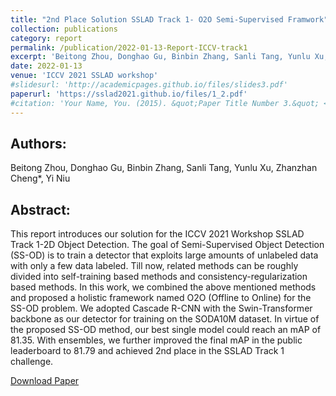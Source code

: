 ```yaml
---
title: "2nd Place Solution SSLAD Track 1- O2O Semi-Supervised Framwork"
collection: publications
category: report
permalink: /publication/2022-01-13-Report-ICCV-track1
excerpt: 'Beitong Zhou, Donghao Gu, Binbin Zhang, Sanli Tang, Yunlu Xu, Zhanzhan Cheng*, Yi Niu'
date: 2022-01-13
venue: 'ICCV 2021 SSLAD workshop'
#slidesurl: 'http://academicpages.github.io/files/slides3.pdf'
paperurl: 'https://sslad2021.github.io/files/1_2.pdf'
#citation: 'Your Name, You. (2015). &quot;Paper Title Number 3.&quot; <i>Journal 1</i>. 1(3).'
---
```


Authors:
------
Beitong Zhou, Donghao Gu, Binbin Zhang, Sanli Tang, Yunlu Xu, Zhanzhan Cheng*, Yi Niu

Abstract:
------
This report introduces our solution for the ICCV 2021 Workshop SSLAD Track 1-2D Object Detection. The goal of Semi-Supervised Object Detection (SS-OD) is to train a detector that exploits large amounts of unlabeled data with only a few data labeled. Till now, related methods can be roughly divided into self-training based methods and consistency-regularization based methods. In this work, we combined the above mentioned methods and proposed a holistic framework named O2O (Offline to Online) for the SS-OD problem. We adopted Cascade R-CNN with the Swin-Transformer backbone as our detector for training on the SODA10M dataset. In virtue of the proposed SS-OD method, our best single model could reach an mAP of 81.35. With ensembles, we further improved the final mAP in the public leaderboard to 81.79 and achieved 2nd place in the SSLAD Track 1 challenge.

[Download Paper](https://sslad2021.github.io/files/1_2.pdf)